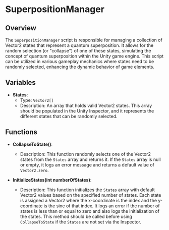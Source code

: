 # SuperpositionManager

## Overview
The `SuperpositionManager` script is responsible for managing a collection of Vector2 states that represent a quantum superposition. It allows for the random selection (or "collapse") of one of these states, simulating the concept of quantum superposition within the Unity game engine. This script can be utilized in various gameplay mechanics where states need to be randomly selected, enhancing the dynamic behavior of game elements.

## Variables

- **States**: 
  - Type: `Vector2[]`
  - Description: An array that holds valid Vector2 states. This array should be populated in the Unity Inspector, and it represents the different states that can be randomly selected.

## Functions

- **CollapseToState()**: 
  - Description: This function randomly selects one of the Vector2 states from the `States` array and returns it. If the `States` array is null or empty, it logs an error message and returns a default value of `Vector2.zero`.

- **InitializeStates(int numberOfStates)**: 
  - Description: This function initializes the `States` array with default Vector2 values based on the specified number of states. Each state is assigned a Vector2 where the x-coordinate is the index and the y-coordinate is the sine of that index. It logs an error if the number of states is less than or equal to zero and also logs the initialization of the states. This method should be called before using `CollapseToState` if the `States` are not set via the Inspector.